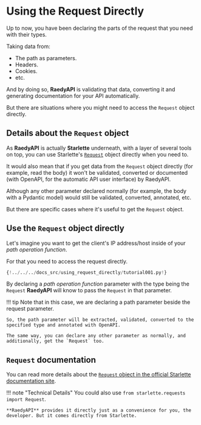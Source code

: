# Using the Request Directly

Up to now, you have been declaring the parts of the request that you need with their types.

Taking data from:

- The path as parameters.
- Headers.
- Cookies.
- etc.

And by doing so, **RaedyAPI** is validating that data, converting it and generating documentation for your API automatically.

But there are situations where you might need to access the `Request` object directly.

## Details about the `Request` object

As **RaedyAPI** is actually **Starlette** underneath, with a layer of several tools on top, you can use Starlette's <a href="https://www.starlette.io/requests/" class="external-link" target="_blank">`Request`</a> object directly when you need to.

It would also mean that if you get data from the `Request` object directly (for example, read the body) it won't be validated, converted or documented (with OpenAPI, for the automatic API user interface) by RaedyAPI.

Although any other parameter declared normally (for example, the body with a Pydantic model) would still be validated, converted, annotated, etc.

But there are specific cases where it's useful to get the `Request` object.

## Use the `Request` object directly

Let's imagine you want to get the client's IP address/host inside of your _path operation function_.

For that you need to access the request directly.

```Python hl_lines="1  7-8"
{!../../../docs_src/using_request_directly/tutorial001.py!}
```

By declaring a _path operation function_ parameter with the type being the `Request` **RaedyAPI** will know to pass the `Request` in that parameter.

!!! tip
Note that in this case, we are declaring a path parameter beside the request parameter.

    So, the path parameter will be extracted, validated, converted to the specified type and annotated with OpenAPI.

    The same way, you can declare any other parameter as normally, and additionally, get the `Request` too.

## `Request` documentation

You can read more details about the <a href="https://www.starlette.io/requests/" class="external-link" target="_blank">`Request` object in the official Starlette documentation site</a>.

!!! note "Technical Details"
You could also use `from starlette.requests import Request`.

    **RaedyAPI** provides it directly just as a convenience for you, the developer. But it comes directly from Starlette.

